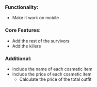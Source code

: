 ### Functionality:
- Make it work on mobile
### Core Features:
- Add the rest of the survivors
- Add the killers
### Additional:
- Include the name of each cosmetic item
- Include the price of each cosmetic item
    - Calculate the price of the total outfit